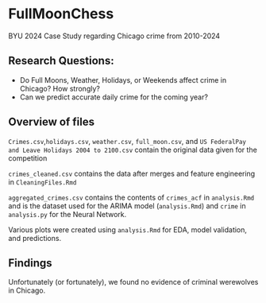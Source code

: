 # FullMoonChess
BYU 2024 Case Study regarding Chicago crime from 2010-2024

## Research Questions:
- Do Full Moons, Weather, Holidays, or Weekends affect crime in Chicago? How strongly?
- Can we predict accurate daily crime for the coming year?

## Overview of files
`Crimes.csv`,`holidays.csv`, `weather.csv`, `full_moon.csv`, and `US FederalPay and Leave Holidays 2004 to 2100.csv` contain the original data given for the competition

`crimes_cleaned.csv` contains the data after merges and feature engineering in `CleaningFiles.Rmd`

`aggregated_crimes.csv` contains the contents of `crimes_acf` in `analysis.Rmd` and is the dataset used for the ARIMA model (`analysis.Rmd`) and `crime` in `analysis.py` for the Neural Network.

Various plots were created using `analysis.Rmd` for EDA, model validation, and predictions.

## Findings
Unfortunately (or fortunately), we found no evidence of criminal werewolves in Chicago.